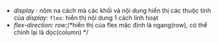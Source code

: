 - _display_ : nôm na cách mà các khối và nội dung hiển thị
các thuộc tính của _display_:
`flex`: hiển thị nội dung 1 cách linh hoạt
- _flex-direction: row_;/*hiển thị của flex mặc định là ngang(row), có thể chỉnh lại là dọc(column) */

